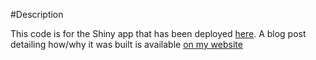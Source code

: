 #Description

This code is for the Shiny app that has been deployed [here](https://www.shinyapps.io/admin/#/application/227931). A blog post detailing how/why it was built is available [on my website](https://skcary77.github.io/blog/banff-campsites/)